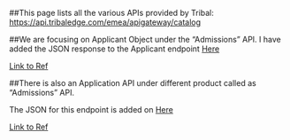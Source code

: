 ##This page lists all the various APIs provided by Tribal:
https://api.tribaledge.com/emea/apigateway/catalog

##We are focusing on Applicant Object under the “Admissions” API. 
I have added the JSON response to the Applicant endpoint [Here](https://github.com/prafullx24/tribal-sits/blob/master/applicant.json)

[Link to Ref](https://api.tribaledge.com/emea/apigateway/catalog?tags=Products_Admissions&tags=Products_SITS%3AVision&groupIndex=4&linkIndex=0)


##There is also an Application API under different product called as  “Admissions” API.

The JSON for this endpoint is added on [Here](https://github.com/prafullx24/tribal-sits/blob/master/application.json)

[Link to Ref](https://api.tribaledge.com/emea/apigateway/catalog?tags=Products_Admissions&tags=Products_SITS%3AVision&groupIndex=5&linkIndex=0)